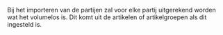 Bij het importeren van de partijen zal voor elke partij uitgerekend worden wat het volumelos is. Dit komt uit de artikelen of artikelgroepen als dit ingesteld is.